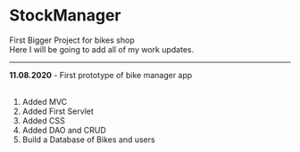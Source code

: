 # StockManager
First Bigger Project for bikes shop
<br/>
Here I will be going to add all of my work updates.<br/>
<hr>
<b>11.08.2020</b> - First prototype of bike manager app<br/><br/>

1. Added MVC
2. Added First Servlet
3. Added CSS
4. Added DAO and CRUD
5. Build a Database of Bikes and users

